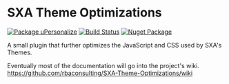 # SXA Theme Optimizations
[![Package uPersonalize](https://github.com/rbaconsulting/SXA-Theme-Optimizations/actions/workflows/release-build.yml/badge.svg)](https://github.com/rbaconsulting/SXA-Theme-Optimizations/actions/workflows/release-build.yml)
[![Build Status](https://github.com/rbaconsulting/SXA-Theme-Optimizations/actions/workflows/ci-build.yml/badge.svg)](https://github.com/rbaconsulting/SXA-Theme-Optimizations/actions/workflows/pull-request.yml)
[![Nuget Package](https://img.shields.io/badge/SXA.Theme.Optimizations-nuget.org-blue)](https://www.nuget.org/packages/SXA.Theme.Optimizations)

A small plugin that further optimizes the JavaScript and CSS used by SXA's Themes.

Eventually most of the documentation will go into the project's wiki. https://github.com/rbaconsulting/SXA-Theme-Optimizations/wiki